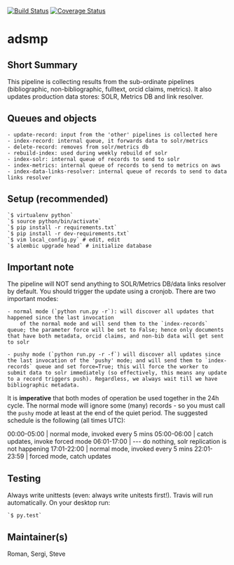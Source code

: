 [![Build Status](https://travis-ci.org/adsabs/ADSMasterPipeline.svg)](https://travis-ci.org/adsabs/ADSMasterPipeline)
[![Coverage Status](https://coveralls.io/repos/adsabs/ADSMasterPipeline/badge.svg)](https://coveralls.io/r/adsabs/ADSMasterPipeline)

# adsmp

## Short Summary

This pipeline is collecting results from the sub-ordinate pipelines (bibliographic, non-bibliographic, fulltext, orcid claims, metrics). It also updates production data stores: SOLR, Metrics DB and link resolver.


## Queues and objects

    - update-record: input from the 'other' pipelines is collected here
    - index-record: internal queue, it forwards data to solr/metrics
    - delete-record: removes from solr/metrics db
    - rebuild-index: used during weekly rebuild of solr
    - index-solr: internal queue of records to send to solr
    - index-metrics: internal queue of records to send to metrics on aws
    - index-data-links-resolver: internal queue of records to send to data links resolver

## Setup (recommended)

    `$ virtualenv python`
    `$ source python/bin/activate`
    `$ pip install -r requirements.txt`
    `$ pip install -r dev-requirements.txt`
    `$ vim local_config.py` # edit, edit
    `$ alembic upgrade head` # initialize database

## Important note

The pipeline will NOT send anything to SOLR/Metrics DB/data links resolver by default. You should trigger the update using a cronjob. There are two important modes:

    - normal mode (`python run.py -r`): will discover all updates that happened since the last invocation
        of the normal mode and will send them to the `index-records` queue; the parameter force will be set to False; hence only documents that have both metadata, orcid claims, and non-bib data will get sent to solr
        
    - pushy mode (`python run.py -r -f`) will discover all updates since the last invocation of the 'pushy' mode; and will send them to `index-records` queue and set force=True; this will force the worker to submit data to solr immediately (so effectively, this means any update to a record triggers push). Regardless, we always wait till we have bibliographic metadata.
        
 It is **imperative** that both modes of operation be used together in the 24h cycle. The normal mode will ignore some (many)
 records - so you must call the `pushy` mode at least at the end of the quiet period. The suggested schedule is the following (all times UTC):
 
  00:00-05:00 | normal mode, invoked every 5 mins
  05:00-06:00 | catch updates, invoke forced mode
  06:01-17:00 | --- do nothing, solr replication is not happening
  17:01-22:00 | normal mode, invoked every 5 mins
  22:01-23:59 | forced mode, catch updates 


## Testing

Always write unittests (even: always write unitests first!). Travis will run automatically. On your desktop run:

    `$ py.test`
    

## Maintainer(s)

Roman, Sergi, Steve
